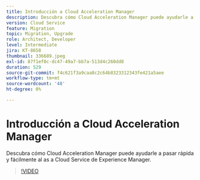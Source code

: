 ```yaml
---
title: Introducción a Cloud Acceleration Manager
description: Descubra cómo Cloud Acceleration Manager puede ayudarle a pasar rápida y fácilmente al as a Cloud Service de Experience Manager.
version: Cloud Service
feature: Migration
topic: Migration, Upgrade
role: Architect, Developer
level: Intermediate
jira: KT-8658
thumbnail: 336689.jpeg
exl-id: 87f1ef0c-dc47-49a7-bb7a-513d4c260dd8
duration: 529
source-git-commit: f4c621f3a9caa8c2c64b8323312343fe421a5aee
workflow-type: tm+mt
source-wordcount: '48'
ht-degree: 0%

---
```


# Introducción a Cloud Acceleration Manager

Descubra cómo Cloud Acceleration Manager puede ayudarle a pasar rápida y fácilmente al as a Cloud Service de Experience Manager.

>[!VIDEO](https://video.tv.adobe.com/v/336689?quality=12&learn=on)
